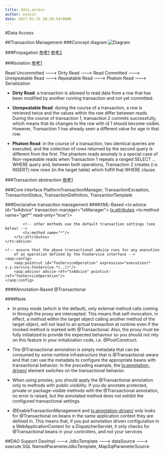 ```yaml
---
title: data_access
author: essviv
date: 2017-01-25 10:20:54+0800
---
```


#Data Access

##Transaction Management
###Concept diagram
![Diagram](http://docs.spring.io/spring/docs/current/spring-framework-reference/htmlsingle/images/tx.png)

###Propagation
[参考1][1] [参考2][2]

###Isolation
[参考1][3]

Read Uncommitted --->  Dirty Read ---> Read Committed ---> Unrepeatable Read ---> Repeatable Read ---> Phatom Read ---> Serialization

+ **Dirty Read**: a transaction is allowed to read data from a row that has been modified by another running transaction and not yet committed.  
 
+ **Unrepeatable Read**: during the course of a transaction, a row is retrieved twice and the values within the row differ between reads. During the course of transaction 1, transaction 2 commits successfully, which means that its changes to the row with id 1 should become visible. However, Transaction 1 has already seen a different value for age in that row.
 
+ **Phatom Read**: in the course of a transaction, two identical queries are executed, and the collection of rows returned by the second query is different from the first. The phantom reads anomaly is a special case of Non-repeatable reads when Transaction 1 repeats a ranged SELECT ... WHERE query and, between both operations, Transaction 2 creates (i.e. INSERT) new rows (in the target table) which fulfill that WHERE clause.

###Transaction abstraction
[参考1][4]

###Core interface
PlatformTransactionManager, TransactionException, TransactionStatus, TransactionDefinition, TransactionTemplate 

[1]: http://blog.csdn.net/kiwi_coder/article/details/20214939
[2]: http://docs.spring.io/spring/docs/current/spring-framework-reference/htmlsingle/#tx-propagation
[3]: http://blog.csdn.net/fg2006/article/details/6937413
[4]: http://docs.spring.io/spring/docs/current/spring-framework-reference/htmlsingle/#transaction-declarative

###Declarative transaction management
####XML-Based
	<!-- the transactional advice (what 'happens'; see the <aop:advisor/> bean below) -->
    <tx:advice id="txAdvice" transaction-manager="txManager">
        <!-- the transactional semantics... -->
        <tx:attributes>
            <!-- all methods starting with 'get' are read-only -->
            <tx:method name="get*" read-only="true"/>

            <!-- other methods use the default transaction settings (see below) -->
            <tx:method name="*"/>
        </tx:attributes>
    </tx:advice>

    <!-- ensure that the above transactional advice runs for any execution
        of an operation defined by the FooService interface -->
    <aop:config>
        <aop:pointcut id="fooServiceOperation" expression="execution(* x.y.service.FooService.*(..))"/>
        <aop:advisor advice-ref="txAdvice" pointcut-ref="fooServiceOperation"/>
    </aop:config>
    
####Annotation-Based
@Transactional

####Note
+ In proxy mode (which is the default), only external method calls coming in through the proxy are intercepted. This means that self-invocation, in effect, a method within the target object calling another method of the target object, will not lead to an actual transaction at runtime even if the invoked method is marked with @Transactional. Also, the proxy must be fully initialized to provide the expected behaviour so you should not rely on this feature in your initialization code, i.e. @PostConstruct.

+ The @Transactional annotation is simply metadata that can be consumed by some runtime infrastructure that is @Transactional-aware and that can use the metadata to configure the appropriate beans with transactional behavior. In the preceding example, the <tx:annotation-driven/> element switches on the transactional behavior.

+ When using proxies, you should apply the @Transactional annotation only to methods with public visibility. If you do annotate protected, private or package-visible methods with the @Transactional annotation, no error is raised, but the annotated method does not exhibit the configured transactional settings.

+ @EnableTransactionManagement and <tx:annotation-driven/> only looks for @Transactional on beans in the same application context they are defined in. This means that, if you put annotation driven configuration in a WebApplicationContext for a DispatcherServlet, it only checks for @Transactional beans in your controllers, and not your services

##DAO Support
DaoImpl ---> JdbcTemplate ---> dataSource ---> execute SQL
NamedParameterJdbcTemplate, MapSqlParameterSource